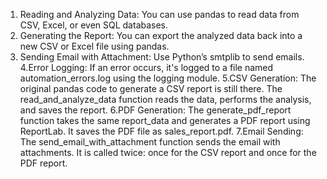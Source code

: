 1. Reading and Analyzing Data:
You can use pandas to read data from CSV, Excel, or even SQL databases.
2. Generating the Report:
You can export the analyzed data back into a new CSV or Excel file using pandas.
3. Sending Email with Attachment:
Use Python’s smtplib to send emails.
4.Error Logging:
If an error occurs, it's logged to a file named automation_errors.log using the logging module.
5.CSV Generation:
The original pandas code to generate a CSV report is still there. The read_and_analyze_data function reads the data, performs the analysis, and saves the report.
6.PDF Generation:
The generate_pdf_report function takes the same report_data and generates a PDF report using ReportLab. It saves the PDF file as sales_report.pdf.
7.Email Sending:
The send_email_with_attachment function sends the email with attachments. It is called twice: once for the CSV report and once for the PDF report.
